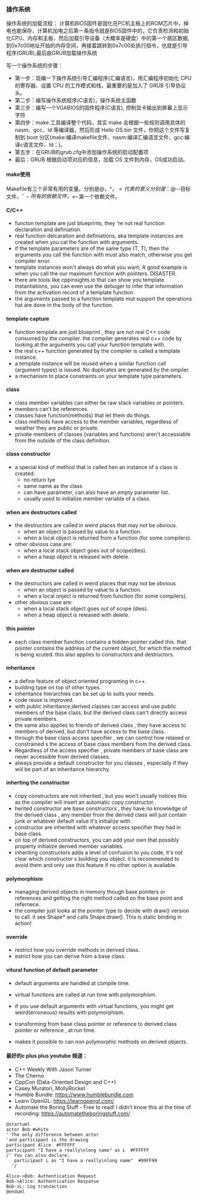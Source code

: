 
### 操作系统
操作系统的加载流程：
计算机BIOS固件是固化在PC机主板上的ROM芯片中，掉电也能保存，计算机加电之后第一条指令就是BIOS固件中的，它负责检测和初始化CPU、内存和主板，然后加载引导设备（大概率是硬盘）中的第一个扇区数据,到0x7c00地址开始的内存空间，再接着跳转到0x7c00处执行指令，也就是引导程序(GRUB),最后由GRUB加载操作系统

写一个操作系统的步骤：
- 第一步：现编一下操作系统引导汇编程序(汇编语言)，用汇编程序初始化 CPU 的寄存器、设置 CPU 的工作模式和栈，最重要的是加入了 GRUB 引导协议头。
- 第二步：编写操作系统程序(C语言)，操作系统主函数
- 第三步：编写一个VGABIOS的固件程序(C语言), 控制显卡输出到屏幕上显示字符
- 第四步：make 工具编译整个代码，其实 make 会根据一些规则调用具体的 nasm、gcc、ld 等编译器，然后形成 Hello OS.bin 文件，你把这个文件写复制到 boot 分区(make:编译makefile文件、nasm:编译汇编语言文件、gcc:编译c语言文件、ld：)。
- 第五步：在GRUB的grub.cfg中添加操作系统的启动配置项
- 最后：GRUB 根据启动项对应的信息，加载 OS 文件到内存，OS成功启动。

#### make使用
Makefile有三个非常有用的变量。分别是$@，$^，$<代表的意义分别是：$@--目标文件，$^--所有的依赖文件，$<--第一个依赖文件。

#### C/C++
- functon template are just blueprints, they 're not real function declaration and definiation.
- real function delcaration and definiations, aka template instances are created when you cal the function with arguments.
- if the template parameters are of the same type (T, T), then the arguments you call the function with must also match, otherwise you get compiler error.
- template instances won't always do what you want, A good example is when you call the our maximum function with pointers. DISASTER.
- there are tools like cppinsights.io that can show you template instantiations, you can even use the debuger to infer that information from the activation record of a template function.
- the arguments passed to a function template mut support the operations hat are done in the body of the function.


#### template capture
- function template are just blueprint , they are not real C++ code consumed by the compiler.  the compiler generates real c++ code by looking at the arguments you call your function template with.
- the real c++ function generated by the compiler is called a template instance.
- a template instance will be reused when a similar function call (argument types) is issued. No duplicates are generated by the ompiler.
- a mechanism to place constraints on your template type parameters.

#### class
- class member variables can either be raw stack variables or pointers.
- members can't be references.
- classes have function(methods) that let them do things.
- class methods have access to the member variables, regardless of weather they are public or private.
- private members of classes (variables and functions) aren't accessiable from the outside of the class definition.

#### class constructor
- a special kind of method that is called hen an instance of a class is created.
    - no return tye
    - same name as the class
    - can have parameter, can also have an empty parameter list.
    - usually used to initialize member variable of a class.

#### when are destructors called
- the destructors are called in weird places  that may not be obvious.
  - when an object is passed by value to a function.
  - when a local object is returned from a function (for some compilers).
- other obvious case are:
  - when a local stack object goes out of scope(dies).
  - when a heap object is released with delete.

#### when are destructor called
- the destructors are called in weird places that may not be obvious
  - when an object is passed by value to a function.
  - when a local onject is returned from function (for some compilers).
- other obvious case are:
  - when a local stack object goes out of scope (dies).
  - when a heap object is released with delete.

#### this pointer
- each class member function contains a hidden pointer called this. that pointer contains the address of the current object, for which the method is being xcuted. this also applies to constructors and destructors.

#### inheritance
- a define feature of object oriented programing in c++.
- building type on top of other types.
- inheritance hierarchies can be set up to suits your needs.
- code reuse is improved.
- with public inheritance,derived classes can access and use public members of the base class, but the derived class can't directly access private members.
- the same also applies to friends of derived class , they have access to members of derived, but don't have access to the base class.
- through the base class access specifier , we can control how relaxed or constrained s the access of base class members from the derived class.
- Regardless of the access specifier , private members of base class are never accessible from derived classes.
- always provide a default constructor for you classes , especially if they wiil be part of an inheritance hierarchy.

#### inherting the constructor
- copy constructors are not inherited , but you won't usually notices this as the compiler will insert an automatic copy constructor.
- herited constructor are base constructors , they have no knowledge of the derived class , any member from the derived class will just contain junk or whatever default value it's initialize with.
- constructor are inherited with whatever access specifier they had in base class.
- on top of derived constructors, you can add your own that possibly property initialize derived member variables.
- inheriting constructors adds a level of confusion to you code, it's not clear which constructor s building you object. it is recommended to avoid them and only use this feature if no other option is available.

#### polymorphism
- managing derived objects in memory though base pointers or references and getting the right method called on the base point and refernece.
- the compiler just looks at the pointer type to decide with draw() version to call.  it see Shape* and calls Shape:draw().  This is static binding in action!

#### override
- restrict how you override methods in derived class.
- estrict how you can derive from a base class.

#### vitural function of default parameter
- default arguments are handled at compile time.
- virtual functions are called at run time with polymorphism. 
- if you use default arguments with virtual functions, you might get weird(erroneous) results with polymorphism.

- transforming from base class pointer or reference to derived class pointer or reference , at run time.
- makes it possible to can non polymorphic methods on derived objects.


#### 最好的c plus plus youtube 频道：

- C++ Weekly With Jason Turner
- The Cherno
- CppCon (Data-Oriented Design and C++)
- Casey Muratori, MollyRocket
- Humble Bundle: https://www.humblebundle.com
- Learn OpenGL: https://learnopengl.com/
- Automate the Boring Stuff - Free to read! I didn’t know this at the time of recording: https://automatetheboringstuff.com/

```puml
@startuml
actor Bob #white
' The only difference between actor
'and participant is the drawing
participant Alice  #FFFFFF
participant "I have a really\nlong name" as L  #FFFFFF
/' You can also declare:
   participant L as "I have a really\nlong name"  #99FF99
  '/

Alice->Bob: Authentication Request
Bob->Alice: Authentication Response
Bob->L: Log transaction
@enduml
```